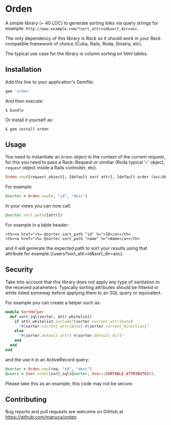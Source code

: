 # Orden

A simple library (~ 40 LOC) to generate sorting links via
query strings for example: `http://www.example.com/?sort_attr=id&sort_dir=asc`.

The only dependency of this library is *Rack* so it should work in your Rack
compatible framework of choice (Cuba, Rails, Roda, Sinatra, etc).

The typical use case for the library is column sorting on html tables.

## Installation

Add this line to your application's Gemfile:

```ruby
gem 'orden'
```

And then execute:

    $ bundle

Or install it yourself as:

    $ gem install orden

## Usage

You need to instantiate an `Orden` object in the context of the current
request, for this you need to pass a Rack::Request or similiar (Roda typical '`r`'
object, `request` object inside a Rails controller, etc).

```ruby
Orden.new([request_object], [default sort attr], [default order (asc/desc)])
```

For example:

```ruby
@sorter = Orden.new(r, "id", "desc")
```

In your views you can now call:

```ruby
@sorter.sort_path([attr])
```

For example in a table header:

```eruby
<th><a href="<%= @sorter.sort_path "id" %>">ID</a></th>
<th><a href="<%= @sorter.sort_path "name" %>">Name</a></th>
```

and it will generate the expected path to sort your results using that
attribute for example (/users?sort_attr=id&sort_dir=asc).

## Security

Take into account that this library does not apply any type of sanitation to
the received parameters. Typically sorting attributes should be filtered or
white listed someway before applying them to an SQL query or equivalent.

For example you can create a helper such as:

```ruby
module SortHelper
  def sort_sql(sorter, attr_whitelist)
    if attr_whitelist.include?(sorter.current_attribute)
      "#{sorter.current_attribute} #{sorter.current_direction}"
    else
      "#{sorter.default_attr} #{sorter.default_dir}"
    end
  end
end
```

and the use it in an ActiveRecord query:

```ruby
@sorter = Orden.new(req, "id", "desc")
@users = User.order(sort_sql(@sorter, User::SORTABLE_ATTRIBUTES)).
```

Please take this as an example, this code may not be secure.

## Contributing

Bug reports and pull requests are welcome on GitHub at https://github.com/manuca/orden.
